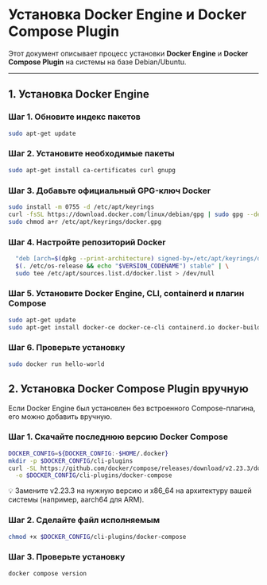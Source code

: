 # Установка Docker Engine и Docker Compose Plugin

Этот документ описывает процесс установки **Docker Engine** и **Docker Compose Plugin** на системы на базе Debian/Ubuntu.

---

## 1. Установка Docker Engine

### Шаг 1. Обновите индекс пакетов

```bash
sudo apt-get update
```

### Шаг 2. Установите необходимые пакеты
```bash
sudo apt-get install ca-certificates curl gnupg
```

### Шаг 3. Добавьте официальный GPG-ключ Docker
```bash
sudo install -m 0755 -d /etc/apt/keyrings
curl -fsSL https://download.docker.com/linux/debian/gpg | sudo gpg --dearmor -o /etc/apt/keyrings/docker.gpg
sudo chmod a+r /etc/apt/keyrings/docker.gpg
```

### Шаг 4. Настройте репозиторий Docker
```bash echo \
  "deb [arch=$(dpkg --print-architecture) signed-by=/etc/apt/keyrings/docker.gpg] https://download.docker.com/linux/debian \
  $(. /etc/os-release && echo "$VERSION_CODENAME") stable" | \
  sudo tee /etc/apt/sources.list.d/docker.list > /dev/null
```

### Шаг 5. Установите Docker Engine, CLI, containerd и плагин Compose
```bash
sudo apt-get update
sudo apt-get install docker-ce docker-ce-cli containerd.io docker-buildx-plugin docker-compose-plugin```
```
### Шаг 6. Проверьте установку
```bash
sudo docker run hello-world
```

## 2. Установка Docker Compose Plugin вручную

Если Docker Engine был установлен без встроенного Compose-плагина, его можно добавить вручную.

### Шаг 1. Скачайте последнюю версию Docker Compose
```bash
DOCKER_CONFIG=${DOCKER_CONFIG:-$HOME/.docker}
mkdir -p $DOCKER_CONFIG/cli-plugins
curl -SL https://github.com/docker/compose/releases/download/v2.23.3/docker-compose-linux-x86_64 \
  -o $DOCKER_CONFIG/cli-plugins/docker-compose
```

💡 Замените v2.23.3 на нужную версию и x86_64 на архитектуру вашей системы (например, aarch64 для ARM).

### Шаг 2. Сделайте файл исполняемым
```bash
chmod +x $DOCKER_CONFIG/cli-plugins/docker-compose
```

### Шаг 3. Проверьте установку
```bash
docker compose version
```

